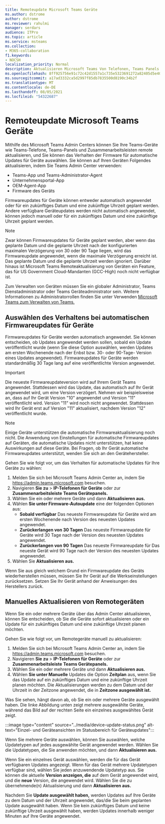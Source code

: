 ```yaml
---
title: Remoteupdate Microsoft Teams Geräte
ms.author: dstrome
author: dstrome
ms.reviewer: rahulmi
manager: serdars
audience: ITPro
ms.topic: article
ms.service: msteams
ms.collection:
- M365-collaboration
f1.keywords:
- NOCSH
localization_priority: Normal
description: Aktualisieren Microsoft Teams Von Telefonen, Teams Panels und Zusammenarbeitsleisten remote über das Teams Admin Center
ms.openlocfilehash: 8ff925756e91c72c42d1557a1c735e5323691272a82405d5e4047ab4ff9828b5
ms.sourcegitcommit: a17ad3332ca5d2997f85db7835500d8190c34b2f
ms.translationtype: MT
ms.contentlocale: de-DE
ms.lasthandoff: 08/05/2021
ms.locfileid: "54322687"
---
```

# <a name="update-microsoft-teams-devices-remotely"></a>Remoteupdate Microsoft Teams Geräte

Mithilfe des Microsoft Teams Admin Centers können Sie Ihre Teams-Geräte wie Teams-Telefone, Teams-Panels und Zusammenarbeitsleisten remote aktualisieren, und Sie können das Verhalten der Firmware für automatische Updates für Geräte auswählen. Sie können auf Ihren Geräten Folgendes aktualisieren, indem Sie Teams Admin Center verwenden:

- Teams-App und Teams-Administrator-Agent
- Unternehmensportal-App
- OEM-Agent-App
- Firmware des Geräts

Firmwareupdates für Geräte können entweder automatisch angewendet oder für ein zukünftiges Datum und eine zukünftige Uhrzeit geplant werden. Andere verfügbare Geräteupdates werden nicht automatisch angewendet, können jedoch manuell oder für ein zukünftiges Datum und eine zukünftige Uhrzeit geplant werden.

> [!NOTE]
> Zwar können Firmwareupdates für Geräte geplant werden, aber wenn das geplante Datum und die geplante Uhrzeit nach der konfigurierten maximalen Verzögerung von 30 oder 90 Tage liegen, wird das Firmwareupdate angewendet, wenn die maximale Verzögerung erreicht ist. Das geplante Datum und die geplante Uhrzeit werden ignoriert. Darüber hinaus ist Microsoft Teams Remoteaktualisierung von Geräten ein Feature, das für US Government Cloud-Mandanten (GCC-High) noch nicht verfügbar ist.

Zum Verwalten von Geräten müssen Sie ein globaler Administrator, Teams Dienstadministrator oder Teams Geräteadministrator sein. Weitere Informationen zu Administratorrollen finden Sie unter Verwenden [Microsoft Teams zum Verwalten von Teams.](../using-admin-roles.md)

## <a name="choose-automatic-device-firmware-update-behavior"></a>Auswählen des Verhaltens bei automatischen Firmwareupdates für Geräte

Firmwareupdates für Geräte werden automatisch angewendet. Sie können entscheiden, ob Updates angewendet werden sollen, sobald ein Update veröffentlicht wurde (wenn Sie diese Option auswählen, werden Updates am ersten Wochenende nach der Enbst bzw. 30- oder 90-Tage- Version eines Updates angewendet). Firmwareupdates für Geräte werden standardmäßig 30 Tage lang auf eine veröffentlichte Version angewendet.

> [!IMPORTANT]
> Die neueste Firmwareupdateversion wird auf Ihrem Gerät Teams angewendet. Stattdessen wird das Update, das automatisch auf Ihr Gerät angewendet wird, um eine Version verzögert. Nehmen wir beispielsweise an, dass auf Ihr Gerät Version "10" angewendet und Version "11" veröffentlicht wird. Version "11" wird noch nicht angewendet. Stattdessen wird Ihr Gerät erst auf Version "11" aktualisiert, nachdem Version "12" veröffentlicht wurde.

> [!NOTE]
> Einige Geräte unterstützen die automatische Firmwareaktualisierung noch nicht. Die Anwendung von Einstellungen für automatische Firmwareupdates auf Geräten, die automatische Updates nicht unterstützen, hat keine Auswirkungen auf diese Geräte. Bei Fragen, ob Ihr Gerät automatische Firmwareupdates unterstützt, wenden Sie sich an den Gerätehersteller.

Gehen Sie wie folgt vor, um das Verhalten für automatische Updates für Ihre Geräte zu wählen:

1. Melden Sie sich bei Microsoft Teams Admin Center an, indem Sie https://admin.teams.microsoft.com besuchen.
2. Navigieren **Sie zu**  >  **IP-Telefonen für Geräte** oder zur **Zusammenarbeitsleiste** **Teams Gerätepanels.**
3. Wählen Sie ein oder mehrere Geräte und dann **Aktualisieren aus.**
4. Wählen **Sie unter Firmware-Autoupdate** eine der folgenden Optionen aus:
    - **Sobald verfügbar** Das neueste Firmwareupdate für Geräte wird am ersten Wochenende nach Version des neuesten Updates angewendet.
    - **Zurückerlangen von 30 Tagen** Das neueste Firmwareupdate für Geräte wird 30 Tage nach der Version des neuesten Updates angewendet.
    - **Zurückerlangen von 90 Tagen** Das neueste Firmwareupdate für Das neueste Gerät wird 90 Tage nach der Version des neuesten Updates angewendet.
5. Wählen Sie **Aktualisieren aus.**

Wenn Sie aus gleich welchem Grund ein Firmwareupdate des Geräts wiederherstellen müssen, müssen Sie Ihr Gerät auf die Werkseinstellungen zurücksetzen. Setzen Sie Ihr Gerät anhand der Anweisungen des Herstellers zurück.  

## <a name="manually-update-remote-devices"></a>Manuelles Aktualisieren von Remotegeräten

Wenn Sie ein oder mehrere Geräte über das Admin Center aktualisieren, können Sie entscheiden, ob Sie die Geräte sofort aktualisieren oder ein Update für ein zukünftiges Datum und eine zukünftige Uhrzeit planen möchten.

Gehen Sie wie folgt vor, um Remotegeräte manuell zu aktualisieren:

1. Melden Sie sich bei Microsoft Teams Admin Center an, indem Sie https://admin.teams.microsoft.com besuchen.
2. Navigieren **Sie zu**  >  **IP-Telefonen für Geräte** oder zur **Zusammenarbeitsleiste** **Teams Gerätepanels.**
3. Wählen Sie ein oder mehrere Geräte und dann **Aktualisieren aus.**
4. Wählen **Sie unter Manuelle** Updates die Option **Zeitplan** aus, wenn Sie das Update auf ein zukünftiges Datum und eine zukünftige Uhrzeit planen möchten. Die Aktualisierungen werden zu dem Datum und der Uhrzeit in der Zeitzone angewendet, die in **Zeitzone ausgewählt ist.**

Was Sie sehen, hängt davon ab, ob Sie ein oder mehrere Geräte ausgewählt haben. Die linke Abbildung unten zeigt mehrere ausgewählte Geräte, während das Bild auf der rechten Seite ein einzelnes ausgewähltes Gerät zeigt.

:::image type="content" source="../media/device-update-status.png" alt-text="Einzel- und Geräteansichten im Statusbereich für Geräteupdates":::

Wenn Sie mehrere Geräte auswählen, können Sie auswählen, welche Updatetypen auf jedes ausgewählte Gerät angewendet werden. Wählen Sie die Updatetypen, die Sie anwenden möchten, und dann **Aktualisieren aus.**

Wenn Sie ein einzelnes Gerät auswählen, werden die für das Gerät verfügbaren Updates angezeigt. Wenn für das Gerät mehrere Updatetypen verfügbar sind, wählen Sie jeden anzuwendende Updatetyp aus. Sie können die aktuelle **Version anzeigen, die** auf dem Gerät angewendet wird, und die **neue** Version, die angewendet wird. Wählen Sie die zu übernehmende(n) Aktualisierung und dann **Aktualisieren aus.**

Nachdem Sie **Update ausgewählt haben,** werden Updates auf Ihre Geräte zu dem Datum und der Uhrzeit angewendet, das/die Sie beim geplanten Update ausgewählt haben. Wenn Sie kein zukünftiges Datum und keine zukünftige Uhrzeit ausgewählt haben, werden Updates innerhalb weniger Minuten auf Ihre Geräte angewendet.
